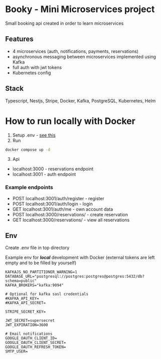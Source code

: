 # Booky - Mini Microservices project

Small booking api created in order to learn microservices

## Features

- 4 microservices (auth, notifications, payments, reservations)
- asynchronous messaging between microservices implemented using Kafka
- full auth with jwt tokens
- Kubernetes config

## Stack

Typescript, Nestjs, Stripe, Docker, Kafka, PostgreSQL, Kubernetes, Helm

# How to run locally with Docker

1. Setup .env - [see this](#env)
2. Run

```bash
docker compose up -d
```

3.  Api

- localhost:3000 - reservations endpoint
- localhost:3001 - auth endpoint

### Example endpoints
- POST localhost:3001/auth/register - register
- POST localhost:3001/auth/login - login
- GET localhost:3001/auth/me - own account data
- POST localhost:3000/reservations/ - create reservation
- GET localhost:3000/reservations/ - view all reservations

## Env

Create .env file in top directory

Example env for **_local_** development with Docker (external tokens are left empty and to be filled by yourself)

```env
KAFKAJS_NO_PARTITIONER_WARNING=1
DATABASE_URL="postgresql://postgres:postgres@postgres:5432/db?schema=public"
KAFKA_BROKERS="kafka:9094"

# Optional for kafka sasl credentials
#KAFKA_API_KEY=
#KAFKA_API_SECRET=

STRIPE_SECRET_KEY=

JWT_SECRET=supersecret
JWT_EXPIRATION=3600

# Email notifications
GOOGLE_OAUTH_CLIENT_ID=
GOOGLE_OAUTH_CLIENT_SECRET=
GOOGLE_OAUTH_REFRESH_TOKEN=
SMTP_USER=
```
